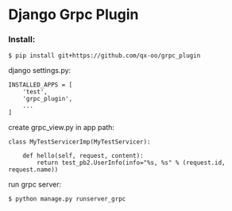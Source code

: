# Django Grpc Plugin

### Install:

    $ pip install git+https://github.com/qx-oo/grpc_plugin

  django settings.py:

    INSTALLED_APPS = [
        'test',
        'grpc_plugin',
        ...
    ]

create grpc_view.py in app path:

    class MyTestServicerImp(MyTestServicer):

        def hello(self, request, content):
            return test_pb2.UserInfo(info="%s, %s" % (request.id, request.name))

run grpc server:

    $ python manage.py runserver_grpc
